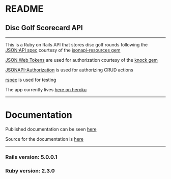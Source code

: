 # README

## Disc Golf Scorecard API
----

This is a Ruby on Rails API that stores disc golf rounds following the [JSON:API spec](http://jsonapi.org/) courtesy of the [jsonapi-resources gem](https://github.com/cerebris/jsonapi-resources)

[JSON Web Tokens](https://jwt.io/) are used for authorization courtesy of the [knock gem](https://github.com/nsarno/knock)

[JSONAPI-Authorization](https://github.com/venuu/jsonapi-authorization) is used for authorizing CRUD actions

[rspec](https://github.com/rspec/rspec-rails) is used for testing

The app currently lives [here on heroku](http://dgscorecard.herokuapp.com)

---
# Documentation
Published documentation can be seen [here](https://mattmcquinn.github.io/slate)

Source for the documentation is [here](https://github.com/mattmcquinn/slate)

---
### Rails version: 5.0.0.1
### Ruby version: 2.3.0
